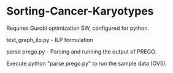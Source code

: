 # Sorting-Cancer-Karyotypes

Requires Gurobi optimization SW, configured for python.

test_graph_ilp.py - ILP formulation

parse prego.py - Parsing and running the output of PREGO. 

Execute python "parse prego.py" to run the sample data (OV5).
